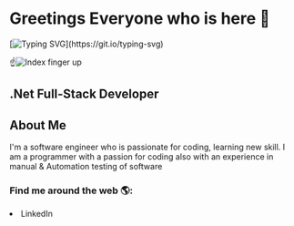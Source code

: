 <!-- # shivanisolanki29? -->

# Greetings Everyone who is here 🫶

[![Typing SVG](https://readme-typing-svg.demolab.com/?lines=I+am+Full+Stack+Developer..❤;Love+to+learn+new+stuffs..;)](https://git.io/typing-svg)

☝️<img src="https://raw.githubusercontent.com/Tarikul-Islam-Anik/Animated-Fluent-Emojis/master/Emojis/Hand%20gestures/Index%20Pointing%20Up.png" alt="Index finger up">

<h2>.Net Full-Stack Developer</h2>

<h2>About Me</h2>
<p>I'm a software engineer who is passionate for coding, learning new skill.
 <!-- am an experienced full-stack developer with a burning passion for programming. Just like in coding, I love seeing things grow. -->
<!-- experience in Developing & Testing applications and solutions. 
Currently I am working as a part time full stack developer, experience in C# and java Script.  -->
I am a programmer 
with a passion for coding also with an experience in manual & Automation testing of software</p>

<h3>Find me around the web 🌎:</h3>
<li>LinkedIn</li>
<!-- <li></li> -->
